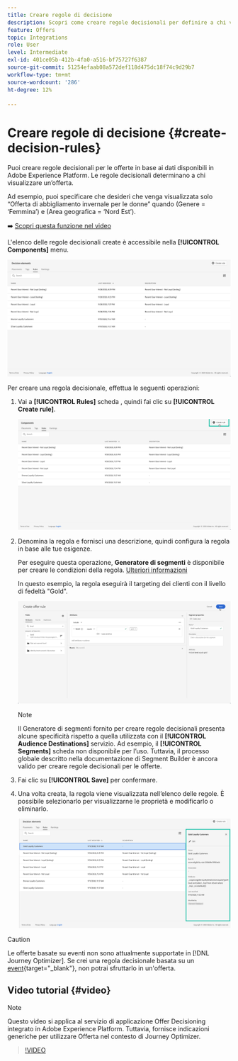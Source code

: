 ```yaml
---
title: Creare regole di decisione
description: Scopri come creare regole decisionali per definire a chi visualizzare le offerte
feature: Offers
topic: Integrations
role: User
level: Intermediate
exl-id: 401ce05b-412b-4fa0-a516-bf75727f6387
source-git-commit: 51254efaab08a572def118d475dc18f74c9d29b7
workflow-type: tm+mt
source-wordcount: '286'
ht-degree: 12%

---
```


# Creare regole di decisione {#create-decision-rules}

Puoi creare regole decisionali per le offerte in base ai dati disponibili in Adobe Experience Platform. Le regole decisionali determinano a chi visualizzare un’offerta.

Ad esempio, puoi specificare che desideri che venga visualizzata solo “Offerta di abbigliamento invernale per le donne” quando (Genere = ‘Femmina’) e (Area geografica = ‘Nord Est’). 

➡️ [Scopri questa funzione nel video](#video)

L&#39;elenco delle regole decisionali create è accessibile nella **[!UICONTROL Components]** menu.

![](../../assets/decision_rules_list.png)

Per creare una regola decisionale, effettua le seguenti operazioni:

1. Vai a **[!UICONTROL Rules]** scheda , quindi fai clic su **[!UICONTROL Create rule]**.

   ![](../../assets/offers_decision_rule_creation.png)

1. Denomina la regola e fornisci una descrizione, quindi configura la regola in base alle tue esigenze.

   Per eseguire questa operazione, **Generatore di segmenti** è disponibile per creare le condizioni della regola. [Ulteriori informazioni](../../segment/about-segments.md)

   In questo esempio, la regola eseguirà il targeting dei clienti con il livello di fedeltà &quot;Gold&quot;.

   ![](../../assets/offers_decision_rule_creation_segment.png)

   >[!NOTE]
   >
   >Il Generatore di segmenti fornito per creare regole decisionali presenta alcune specificità rispetto a quella utilizzata con il **[!UICONTROL Audience Destinations]** servizio. Ad esempio, il **[!UICONTROL Segments]** scheda non disponibile per l’uso. Tuttavia, il processo globale descritto nella documentazione di Segment Builder è ancora valido per creare regole decisionali per le offerte.

1. Fai clic su **[!UICONTROL Save]** per confermare.

1. Una volta creata, la regola viene visualizzata nell’elenco delle regole. È possibile selezionarlo per visualizzarne le proprietà e modificarlo o eliminarlo.

   ![](../../assets/rule_created.png)

>[!CAUTION]
>
>Le offerte basate su eventi non sono attualmente supportate in [!DNL Journey Optimizer]. Se crei una regola decisionale basata su un [event](https://experienceleague.adobe.com/docs/experience-platform/segmentation/ui/segment-builder.html?lang=en#events){target=&quot;_blank&quot;}, non potrai sfruttarlo in un&#39;offerta.

## Video tutorial {#video}

>[!NOTE]
>
>Questo video si applica al servizio di applicazione Offer Decisioning integrato in Adobe Experience Platform. Tuttavia, fornisce indicazioni generiche per utilizzare Offerta nel contesto di Journey Optimizer.

>[!VIDEO](https://video.tv.adobe.com/v/329373?quality=12)
